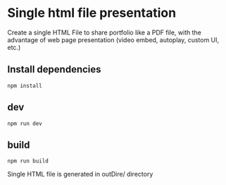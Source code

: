 # Single html file presentation

Create a single HTML File to share portfolio like a PDF file,
with the advantage of web page presentation (video embed,  autoplay, custom UI, etc.)

## Install dependencies

```shell
npm install
```

## dev

```shell
npm run dev
```

## build

```
npm run build
```

Single HTML file is generated in outDire/ directory